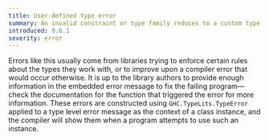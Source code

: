 ```yaml
---
title: User-defined type error
summary: An invalid constraint or type family reduces to a custom type error.
introduced: 9.6.1
severity: error
---
```


Errors like this usually come from libraries trying to enforce certain
rules about the types they work with, or to improve upon a compiler error that
would occur otherwise. It is up to the library authors to provide enough
information in the embedded error message to fix the failing program—check
the documentation for the function that triggered the error for more
information.
These errors are constructed using `GHC.TypeLits.TypeError` applied to a type
level error message as the context of a class instance, and the compiler
will show them when a program attempts to use such an instance.
